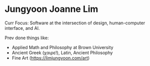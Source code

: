 # Jungyoon Joanne Lim  

Curr Focus: 
Software at the intersection of design, human-computer interface, and AI.

Prev done things like: 
- Applied Math and Philosophy at Brown University
- Ancient Greek (χαιρε!), Latin, Ancient Philosophy
- Fine Art (https://limjungyoon.com/art) 
